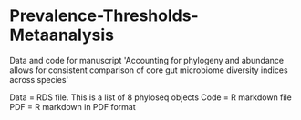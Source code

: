 # Prevalence-Thresholds-Metaanalysis
Data and code for manuscript 'Accounting for phylogeny and abundance allows for consistent comparison of core gut microbiome diversity indices across species'

Data = RDS file. This is a list of 8 phyloseq objects
Code = R markdown file
PDF = R markdown in PDF format
